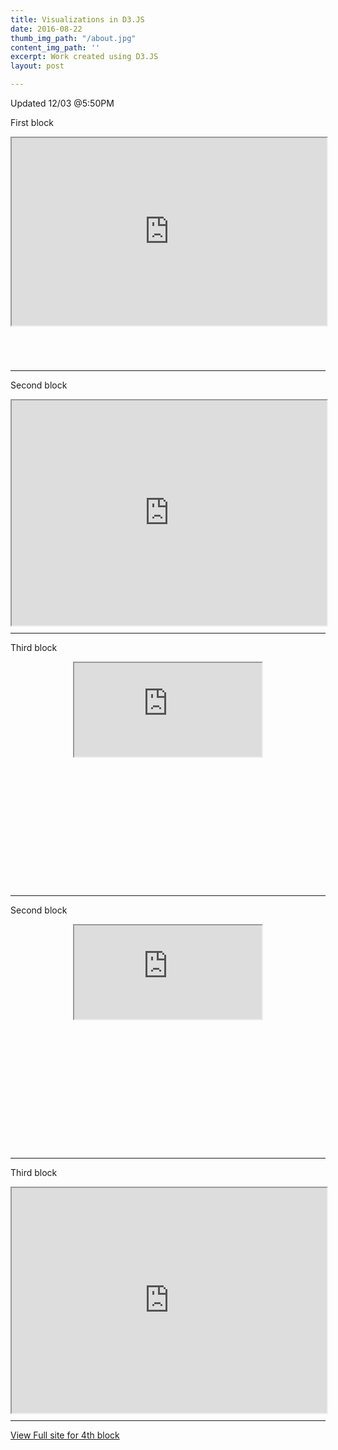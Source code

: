 ```yaml
---
title: Visualizations in D3.JS
date: 2016-08-22
thumb_img_path: "/about.jpg"
content_img_path: ''
excerpt: Work created using D3.JS
layout: post

---
```

Updated 12/03 @5:50PM

First block

<div align="center" class="embed-responsive embed-responsive-16by9" style="width:100%;height:360px"><iframe src="https://bl.ocks.org/ashlitaylor/raw/d1d7c917961c301eb4287b68d7eca7d3/" width="100%" height="300"></iframe></div>

***

Second block

<div align="center" class="embed-responsive embed-responsive-16by9" style="width:100%;height:360px"> <iframe class= "embed-responsive-item" style="width:100%;height:360px" src="https://bl.ocks.org/ashlitaylor/raw/d1d7c917961c301eb4287b68d7eca7d3/" scrolling="yes"></iframe> </div> 

***

Third block

<div align="center" class="embed-responsive embed-responsive-16by9" style="width:100%;height:360px">

<iframe src="https://developer.mozilla.org/en-US/docs/Glossary"

</iframe></div>

***

### Trash code

First block

<div class="embed-responsive embed-responsive-16by9" style="width:100%;height:360px"> <iframe sandbox= "allow-popups allow-scripts allow-forms allow-same-origin" src="https://bl.ocks.org/ashlitaylor/raw/d1d7c917961c301eb4287b68d7eca7d3/" marginwidth = "0" marginheight = "0" style = "height:500px;" scrolling = "no"></iframe> </div> 

***

Second block

<div align="center" class="index" style="width:100%;height:360px"> <iframe sandbox= "allow-popups allow-scripts allow-forms allow-same-origin" src="https://bl.ocks.org/ashlitaylor/raw/d1d7c917961c301eb4287b68d7eca7d3/" scrolling="yes"></iframe> </div> 

***

Third block

<div align="center" class="embed-responsive embed-responsive-16by9" style="width:100%;height:360px"> <iframe class= "embed-responsive-item" style="width:100%;height:360px" src="https://bl.ocks.org/ashlitaylor/raw/d1d7c917961c301eb4287b68d7eca7d3/" scrolling="yes"></iframe> </div> 

***

<div id="resume-download"> <a href="https://bl.ocks.org/ashlitaylor/raw/d1d7c917961c301eb4287b68d7eca7d3/" target="_blank" class="button">View Full site for 4th block</a> </div>
